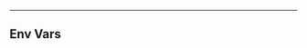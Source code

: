 <!-- Space: Projects -->
<!-- Parent: TerraformAwsLambdaFunction -->
<!-- Title: EnvVars TerraformAwsLambdaFunction -->
<!-- Label: TerraformAwsLambdaFunction -->
<!-- Label: Project -->
<!-- Label: EnvVars -->
<!-- Include: disclaimer.md -->
<!-- Include: ac:toc -->

---

## Env Vars
